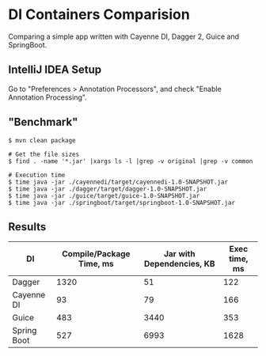 # DI Containers Comparision

Comparing a simple app written with Cayenne DI, Dagger 2,
Guice and SpringBoot.

## IntelliJ IDEA Setup

Go to "Preferences > Annotation Processors", and check "Enable Annotation
Processing".

## "Benchmark"

```
$ mvn clean package

# Get the file sizes
$ find . -name '*.jar' |xargs ls -l |grep -v original |grep -v common

# Execution time
$ time java -jar ./cayennedi/target/cayennedi-1.0-SNAPSHOT.jar
$ time java -jar ./dagger/target/dagger-1.0-SNAPSHOT.jar
$ time java -jar ./guice/target/guice-1.0-SNAPSHOT.jar
$ time java -jar ./springboot/target/springboot-1.0-SNAPSHOT.jar
```

## Results

|DI|Compile/Package Time, ms|Jar with Dependencies, KB|Exec time, ms|
|----|-----|-----|----|
|Dagger|1320|51|122|
|Cayenne DI|93|79|166|
|Guice|483|3440|353|
|Spring Boot|527|6993|1628|
